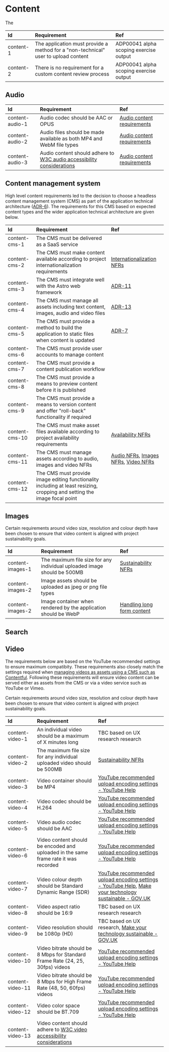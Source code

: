 # Content

The

| Id        | Requirement                                                                        | Ref                                    |
| :-------- | :--------------------------------------------------------------------------------- | :------------------------------------- |
| content-1 | The application must provide a method for a "non-technical" user to upload content | ADP00041 alpha scoping exercise output |
| content-2 | There is no requirement for a custom content review process                        | ADP00041 alpha scoping exercise output |

## Audio

| Id              | Requirement                                                                                                                | Ref                                                                          |
| :-------------- | :------------------------------------------------------------------------------------------------------------------------- | :--------------------------------------------------------------------------- |
| content-audio-1 | Audio codec should be AAC or OPUS                                                                                          | [Audio content requirements](../spike-outputs/audio-content-requirements.md) |
| content-audio-2 | Audio files should be made available as both MP4 and WebM file types                                                       | [Audio content requirements](../spike-outputs/audio-content-requirements.md) |
| content-audio-3 | Audio content should adhere to [W3C audio accessibility considerations](https://www.w3.org/WAI/media/av/av-content/#audio) | [Audio content requirements](../spike-outputs/audio-content-requirements.md) |

## Content management system

High level content requirements led to the decision to choose a headless content management system (CMS) as part of the application technical architecture ([ADR-6](../architectural-decision-records.md#adr-6-use-a-headless-cms)). The requirements for this CMS based on expected content types and the wider application technical architecture are given below.

| Id             | Requirement                                                                                                              | Ref                                                                                                                     |
| :------------- | :----------------------------------------------------------------------------------------------------------------------- | :---------------------------------------------------------------------------------------------------------------------- |
| content-cms-1  | The CMS must be delivered as a SaaS service                                                                              |                                                                                                                         |
| content-cms-2  | The CMS must make content available according to project internationalization requirements                               | [Internationalization NFRs](./internationalization.md)                                                                  |
| content-cms-3  | The CMS must integrate well with the Astro web framework                                                                 | [ADR-11](../architectural-decision-records.md#adr-11-use-the-astrojs-web-framework-v5111)                               |
| content-cms-4  | The CMS must manage all assets including text content, images, audio and video files                                     | [ADR-13](../architectural-decision-records.md#adr-13-project-content-should-not-be-stored-with-application-source-code) |
| content-cms-5  | The CMS must provide a method to build the application to static files when content is updated                           | [ADR-7](../architectural-decision-records.md#adr-7-deploy-as-a-static-site)                                             |
| content-cms-6  | The CMS must provide user accounts to manage content                                                                     |                                                                                                                         |
| content-cms-7  | The CMS must provide a content publication workflow                                                                      |                                                                                                                         |
| content-cms-8  | The CMS must provide a means to preview content before it is published                                                   |                                                                                                                         |
| content-cms-9  | The CMS must provide a means to version content and offer "roll-back" functionality if required                          |
| content-cms-10 | The CMS must make asset files available according to project availability requirements                                   | [Availability NFRs](./availability.md)                                                                                  |
| content-cms-11 | The CMS must manage assets according to audio, images and video NFRs                                                     | [Audio NFRs](#audio), [Images NFRs](#images), [Video NFRs](#video)                                                      |
| content-cms-12 | The CMS must provide image editing functionality including at least resizing, cropping and setting the image focal point |                                                                                                                         |

## Images

Certain requirements around video size, resolution and colour depth have been chosen to ensure that video content is aligned with project sustainability goals.

| Id               | Requirement                                                             | Ref                                                                          |
| :--------------- | :---------------------------------------------------------------------- | :--------------------------------------------------------------------------- |
| content-images-1 | The maximum file size for any individual uploaded image should be 500MB | [Sustainability NFRs](./sustainability.md)                                   |
| content-images-2 | Image assets should be uploaded as jpeg or png file types               |                                                                              |
| content-images-2 | Image container when rendered by the application should be WebP         | [Handling long form content](../spike-outputs/handling-long-form-content.md) |

## Search

## Video

The requirements below are based on the YouTube recommended settings to ensure maximum compatibity. These requirements also closely match the settings required when [managing videos as assets using a CMS such as Contentful](https://www.contentful.com/blog/integrate-content-videowith-contentful/). Following these requirements will ensure video content can be served either as assets from the CMS or via a video service such as YouTube or Vimeo.

Certain requirements around video size, resolution and colour depth have been chosen to ensure that video content is aligned with project sustainability goals.

| Id               | Requirement                                                                                                                | Ref                                                                                                                                                                                                                                                                                                                                                                                                             |
| :--------------- | :------------------------------------------------------------------------------------------------------------------------- | :-------------------------------------------------------------------------------------------------------------------------------------------------------------------------------------------------------------------------------------------------------------------------------------------------------------------------------------------------------------------------------------------------------------- |
| content-video-1  | An individual video should be a maximum of X minutes long                                                                  | TBC based on UX research research                                                                                                                                                                                                                                                                                                                                                                               |
| content-video-2  | The maximum file size for any individual uploaded video should be 500MB                                                    | [Sustainability NFRs](./sustainability.md)                                                                                                                                                                                                                                                                                                                                                                      |
| content-video-3  | Video container should be MP4                                                                                              | [YouTube recommended upload encoding settings - YouTube Help](https://support.google.com/youtube/answer/1722171?sjid=2700970926183044655-EU)                                                                                                                                                                                                                                                                    |
| content-video-4  | Video codec should be H.264                                                                                                | [YouTube recommended upload encoding settings - YouTube Help](https://support.google.com/youtube/answer/1722171?sjid=2700970926183044655-EU)                                                                                                                                                                                                                                                                    |
| content-video-5  | Video audio codec should be AAC                                                                                            | [YouTube recommended upload encoding settings - YouTube Help](https://support.google.com/youtube/answer/1722171?sjid=2700970926183044655-EU)                                                                                                                                                                                                                                                                    |
| content-video-6  | Video content should be encoded and uploaded in the same frame rate it was recorded                                        | [YouTube recommended upload encoding settings - YouTube Help](https://support.google.com/youtube/answer/1722171?sjid=2700970926183044655-EU)                                                                                                                                                                                                                                                                    |
| content-video-7  | Video colour depth should be Standard Dynamic Range (SDR)                                                                  | [YouTube recommended upload encoding settings - YouTube Help](https://support.google.com/youtube/answer/1722171?sjid=2700970926183044655-EU), [Make your technology sustainable \- GOV.UK](https://www.gov.uk/guidance/make-your-technology-sustainable#:~:text=choose%20multimedia%20formats%20that%20use%20less%20energy%2C%20such%20as%20standard%20definition%20rather%20than%20high%20definition%20videos) |
| content-video-8  | Video aspect ratio should be 16:9                                                                                          | TBC based on UX research research                                                                                                                                                                                                                                                                                                                                                                               |
| content-video-9  | Video resolution should be 1080p (HD)                                                                                      | TBC based on UX research, [Make your technology sustainable \- GOV.UK](https://www.gov.uk/guidance/make-your-technology-sustainable#:~:text=choose%20multimedia%20formats%20that%20use%20less%20energy%2C%20such%20as%20standard%20definition%20rather%20than%20high%20definition%20videos)                                                                                                                     |
| content-video-10 | Video bitrate should be 8 Mbps for Standard Frame Rate (24, 25, 30fps) videos                                              | [YouTube recommended upload encoding settings - YouTube Help](https://support.google.com/youtube/answer/1722171?sjid=2700970926183044655-EU)                                                                                                                                                                                                                                                                    |
| content-video-11 | Video bitrate should be 8 Mbps for High Frame Rate (48, 50, 60fps) videos                                                  | [YouTube recommended upload encoding settings - YouTube Help](https://support.google.com/youtube/answer/1722171?sjid=2700970926183044655-EU)                                                                                                                                                                                                                                                                    |
| content-video-12 | Video color space should be BT.709                                                                                         | [YouTube recommended upload encoding settings - YouTube Help](https://support.google.com/youtube/answer/1722171?sjid=2700970926183044655-EU)                                                                                                                                                                                                                                                                    |
| content-video-13 | Video content should adhere to [W3C video accessibility considerations](https://www.w3.org/WAI/media/av/av-content/#video) |                                                                                                                                                                                                                                                                                                                                                                                                                 |
